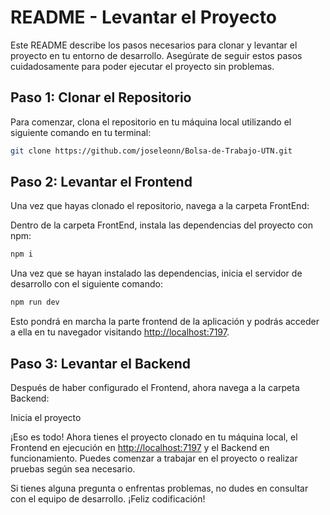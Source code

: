 # README - Levantar el Proyecto

Este README describe los pasos necesarios para clonar y levantar el proyecto en tu entorno de desarrollo. Asegúrate de seguir estos pasos cuidadosamente para poder ejecutar el proyecto sin problemas.

## Paso 1: Clonar el Repositorio

Para comenzar, clona el repositorio en tu máquina local utilizando el siguiente comando en tu terminal:

```bash
git clone https://github.com/joseleonn/Bolsa-de-Trabajo-UTN.git
```

## Paso 2: Levantar el Frontend

Una vez que hayas clonado el repositorio, navega a la carpeta FrontEnd:



Dentro de la carpeta FrontEnd, instala las dependencias del proyecto con npm:

```bash
npm i
```

Una vez que se hayan instalado las dependencias, inicia el servidor de desarrollo con el siguiente comando:
```bash
npm run dev
```


Esto pondrá en marcha la parte frontend de la aplicación y podrás acceder a ella en tu navegador visitando [http://localhost:7197](http://localhost:7197).

## Paso 3: Levantar el Backend

Después de haber configurado el Frontend, ahora navega a la carpeta Backend:

Inicia el proyecto

¡Eso es todo! Ahora tienes el proyecto clonado en tu máquina local, el Frontend en ejecución en [http://localhost:7197](http://localhost:7197) y el Backend en funcionamiento. Puedes comenzar a trabajar en el proyecto o realizar pruebas según sea necesario.

Si tienes alguna pregunta o enfrentas problemas, no dudes en consultar con el equipo de desarrollo. ¡Feliz codificación!
